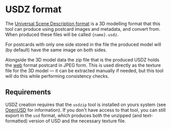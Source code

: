 # USDZ format

The [Universal Scene Description format](https://en.wikipedia.org/wiki/Universal_Scene_Description) is a 3D modelling format that this tool can produce using postcard images and metadata, and convert from. When produced these files will be called `{name}.usdz`.

For postcards with only one side stored in the file the produced model will (by default) have the same image on both sides.

Alongside the 3D model data the zip file that is the produced USDZ holds the [web](./web.md) format postcard in JPEG form. This is used directly as the texture file for the 3D model — it can be extracted manually if needed, but this tool will do this while performing consistency checks.

## Requirements

USDZ creation requires that the `usdzip` tool is installed on yours system (see [OpenUSD](https://openusd.org/) for information). If you don't have access to that tool, you can still export in the `usd` format, which produces both the unzipped (and text-formatted) version of USD and the necessary texture file.
